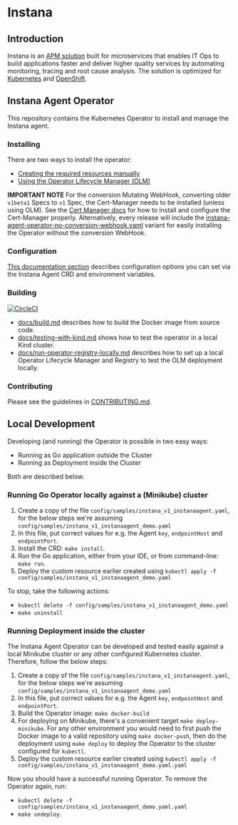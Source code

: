 # Instana

## Introduction

Instana is an [APM solution](https://www.instana.com/product-overview/) built for microservices that enables IT Ops to build applications faster and deliver higher quality services by automating monitoring, tracing and root cause analysis. The solution is optimized for [Kubernetes](https://www.instana.com/automatic-kubernetes-monitoring/) and [OpenShift](https://www.instana.com/blog/automatic-root-cause-analysis-for-openshift-applications/).

## Instana Agent Operator

This repository contains the Kubernetes Operator to install and manage the Instana agent.

### Installing

There are two ways to install the operator:

* [Creating the required resources manually](https://www.ibm.com/docs/en/obi/current?topic=requirements-installing-host-agent-kubernetes#install-operator-manually)
* [Using the Operator Lifecycle Manager (OLM)](https://www.ibm.com/docs/en/obi/current?topic=requirements-installing-host-agent-openshift#install-operator-via-olm)

**IMPORTANT NOTE** For the conversion Mutating WebHook, converting older `v1beta1` Specs to `v1` Spec, the Cert-Manager needs to
be installed (unless using OLM). See the [Cert Manager docs](https://cert-manager.io/docs/installation/) for how to
install and configure the Cert-Manager properly.
Alternatively, every release will include the [instana-agent-operator-no-conversion-webhook.yaml](https://github.com/instana/instana-agent-operator/releases/latest/download/instana-agent-operator-no-conversion-webhook.yaml) variant for easily installing the Operator without the conversion WebHook.

### Configuration

[This documentation section](https://www.ibm.com/docs/en/obi/current?topic=requirements-installing-host-agent-kubernetes#operator-configuration) describes configuration options you can set via the Instana Agent CRD and environment variables.

### Building

[![CircleCI](https://circleci.com/gh/instana/instana-agent-operator.svg?style=svg)](https://circleci.com/gh/instana/instana-agent-operator)

* [docs/build.md](docs/build.md) describes how to build the Docker image from source code.
* [docs/testing-with-kind.md](docs/testing-with-kind.md) shows how to test the operator in a local Kind cluster.
* [docs/run-operator-registry-locally.md](docs/run-operator-registry-locally.md) describes how to set up a local Operator Lifecycle Manager and Registry to test the OLM deployment locally.

### Contributing

Please see the guidelines in [CONTRIBUTING.md](CONTRIBUTING.md).

## Local Development

Developing (and running) the Operator is possible in two easy ways:
- Running as Go application outside the Cluster
- Running as Deployment inside the Cluster

Both are described below.

### Running Go Operator locally against a (Minikube) cluster

1. Create a copy of the file `config/samples/instana_v1_instanaagent.yaml`, for the below steps we're assuming `config/samples/instana_v1_instanaagent_demo.yaml`
2. In this file, put correct values for e.g. the Agent `key`, `endpointHost` and `endpointPort`.
3. Install the CRD: `make install`.
4. Run the Go application, either from your IDE, or from command-line: `make run`.
5. Deploy the custom resource earlier created using `kubectl apply -f config/samples/instana_v1_instanaagent_demo.yaml`

To stop, take the following actions:
- `kubectl delete -f config/samples/instana_v1_instanaagent_demo.yaml`
- `make uninstall`

### Running Deployment inside the cluster

The Instana Agent Operator can be developed and tested easily against a local Minikube cluster or any other configured
Kubernetes cluster. Therefore, follow the below steps:

1. Create a copy of the file `config/samples/instana_v1_instanaagent.yaml`, for the below steps we're assuming `config/samples/instana_v1_instanaagent_demo.yaml`
2. In this file, put correct values for e.g. the Agent `key`, `endpointHost` and `endpointPort`.
3. Build the Operator image: `make docker-build`
4. For deploying on Minikube, there's a convenient target `make deploy-minikube`. For any other environment you would
   need to first push the Docker image to a valid repository using `make docker-push`, then do the deployment
   using `make deploy` to deploy the Operator to the cluster configured for `kubectl`.
5. Deploy the custom resource earlier created using `kubectl apply -f config/samples/instana_v1_instanaagent_demo.yaml.yaml`

Now you should have a successful running Operator.
To remove the Operator again, run:
- `kubectl delete -f config/samples/instana_v1_instanaagent_demo.yaml.yaml`
- `make undeploy`.

